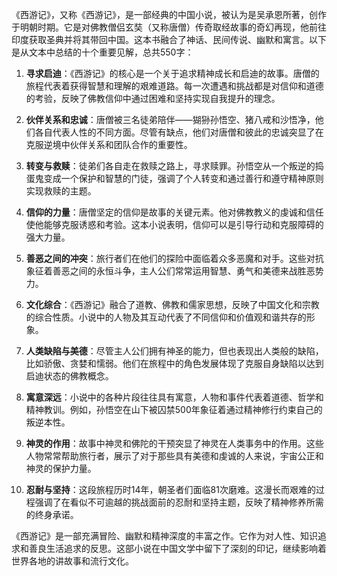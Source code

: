 《西游记》，又称《西游记》，是一部经典的中国小说，被认为是吴承恩所著，创作于明朝时期。它是对佛教僧侣玄奘（又称唐僧）传奇取经故事的奇幻再现，他前往印度获取圣典并将其带回中国。这本书融合了神话、民间传说、幽默和寓言。以下是从文本中总结的十个重要见解，总共550字：

1. **寻求启迪**：《西游记》的核心是一个关于追求精神成长和启迪的故事。唐僧的旅程代表着获得智慧和理解的艰难道路。每一次遭遇和挑战都是对信仰和道德的考验，反映了佛教信仰中通过困难和坚持实现自我提升的理念。

2. **伙伴关系和忠诚**：唐僧被三名徒弟陪伴——猢狲孙悟空、猪八戒和沙悟净，他们各自代表人性的不同方面。尽管有缺点，他们对唐僧和彼此的忠诚突显了在克服逆境中伙伴关系和团队合作的重要性。

3. **转变与救赎**：徒弟们各自走在救赎之路上，寻求赎罪。孙悟空从一个叛逆的捣蛋鬼变成一个保护和智慧的门徒，强调了个人转变和通过善行和遵守精神原则实现救赎的主题。

4. **信仰的力量**：唐僧坚定的信仰是故事的关键元素。他对佛教教义的虔诚和信任使他能够克服诱惑和考验。这本小说表明，信仰可以是引导行动和克服障碍的强大力量。

5. **善恶之间的冲突**：旅行者们在他们的探险中面临着众多恶魔和对手。这些对抗象征着善恶之间的永恒斗争，主人公们常常运用智慧、勇气和美德来战胜恶势力。

6. **文化综合**：《西游记》融合了道教、佛教和儒家思想，反映了中国文化和宗教的综合性质。小说中的人物及其互动代表了不同信仰和价值观和谐共存的形象。

7. **人类缺陷与美德**：尽管主人公们拥有神圣的能力，但也表现出人类般的缺陷，比如骄傲、贪婪和懦弱。他们在旅程中的角色发展体现了克服自身缺陷以达到启迪状态的佛教概念。

8. **寓意深远**：小说中的各种片段往往具有寓意，人物和事件代表着道德、哲学和精神教训。例如，孙悟空在山下被囚禁500年象征着通过精神修行约束自己的叛逆本性。

9. **神灵的作用**：故事中神灵和佛陀的干预突显了神灵在人类事务中的作用。这些人物常常帮助旅行者，展示了对于那些具有美德和虔诚的人来说，宇宙公正和神灵的保护力量。

10. **忍耐与坚持**：这段旅程历时14年，朝圣者们面临81次磨难。这漫长而艰难的过程强调了在看似不可逾越的挑战面前的忍耐和坚持主题，反映了精神修养所需的终身承诺。

《西游记》是一部充满冒险、幽默和精神深度的丰富之作。它作为对人性、知识追求和善良生活追求的反思。这部小说在中国文学中留下了深刻的印记，继续影响着世界各地的讲故事和流行文化。